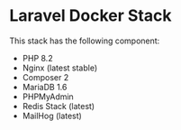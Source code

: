 # Laravel Docker Stack

This stack has the following component:
- PHP 8.2
- Nginx (latest stable)
- Composer 2
- MariaDB 1.6
- PHPMyAdmin
- Redis Stack (latest)
- MailHog (latest)
